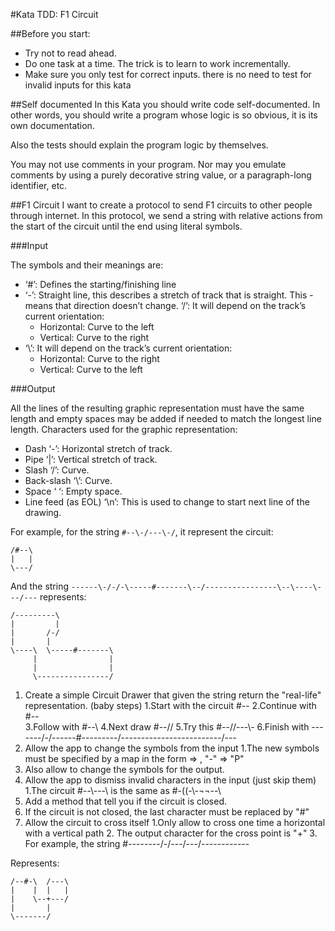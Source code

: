 #Kata TDD: F1 Circuit

##Before you start:
- Try not to read ahead.
- Do one task at a time. The trick is to learn to work incrementally.
- Make sure you only test for correct inputs. there is no need to test for invalid inputs for this kata

##Self documented
In this Kata you should write code self-documented. In other words, you should write a program whose logic is so obvious, it is its own documentation.

Also the tests should explain the program logic by themselves.

You may not use comments in your program. Nor may you emulate comments by using a purely decorative string value, or a paragraph-long identifier, etc.

##F1 Circuit
I want to create a protocol to send F1 circuits to other people through internet. In this protocol, we send a string with relative actions from the start of the circuit until the end using literal symbols.

###Input

The symbols and their meanings are:

- ‘#’: Defines the starting/finishing line
- ‘-’: Straight line, this describes a stretch of track that is straight. This - means that direction doesn’t change.
‘/’: It will depend on the track’s current orientation:
    - Horizontal: Curve to the left
    - Vertical: Curve to the right
- ‘\’: It will depend on the track’s current orientation:
    - Horizontal: Curve to the right
    - Vertical: Curve to the left

###Output

All the lines of the resulting graphic representation must have the same length and empty spaces may be added if needed to match the longest line length.
Characters used for the graphic representation:
- Dash ‘-’: Horizontal stretch of track.
- Pipe ‘|’: Vertical stretch of track.
- Slash ‘/’: Curve.
- Back-slash ‘\’: Curve.
- Space ‘ ‘: Empty space.
- Line feed (as EOL) ‘\n’: This is used to change to start next line of the drawing.

For example, for the string `#--\-/---\-/`, it represent the circuit:

    /#--\
    |   |
    \---/

And the string `------\-/-/-\-----#-------\--/----------------\--\----\---/---` represents:

    /---------\
    |         |
    |       /-/
    |       |
    \----\  \-----#-------\
         |                |
         |                |
         \----------------/

1. Create a simple Circuit Drawer that given the string return the "real-life" representation. (baby steps)
    1.Start with the circuit #--
    2.Continue with #--\
    3.Follow with #--\\
    4.Next draw #--//
    5.Try this #--//---\\-
    6.Finish with ------\-/-/-\-----#-------\--/----------------\--\----\---/---
2. Allow the app to change the symbols from the input
    1.The new symbols must be specified by a map in the form => , "-" => "P"
3. Also allow to change the symbols for the output.
4. Allow the app to dismiss invalid characters in the input (just skip them)
    1.The circuit #--\\---\\ is the same as #-((-\\-¬¬--\\
5. Add a method that tell you if the circuit is closed.
6. If the circuit is not closed, the last character must be replaced by "#"
7. Allow the circuit to cross itself
    1.Only allow to cross one time a horizontal with a vertical path
    2. The output character for the cross point is "+"
    3. For example, the string #-\-\------/-/---/---/-------\---\--

Represents:

    /--#-\  /---\
    |    |  |   |
    |    \--+---/
    |       |
    \-------/